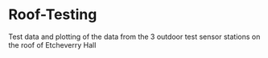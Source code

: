 # Roof-Testing
Test data and plotting of the data from the 3 outdoor test sensor stations on the roof of Etcheverry Hall
